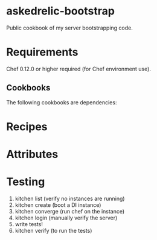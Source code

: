 # askedrelic-bootstrap

Public cookbook of my server bootstrapping code.

Requirements
============

Chef 0.12.0 or higher required (for Chef environment use).

Cookbooks
---------

The following cookbooks are dependencies:

Recipes
=======


Attributes
==========

Testing
========
1. kitchen list (verify no instances are running)
2. kitchen create (boot a DI instance)
3. kitchen converge (run chef on the instance)
4. kitchen login (manually verify the server)
5. write tests!
6. kitchen verify (to run the tests)
